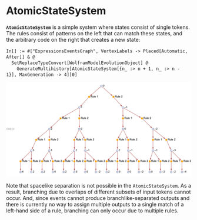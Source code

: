 # AtomicStateSystem

**`AtomicStateSystem`** is a simple system where states consist of single tokens. The rules consist of patterns on the
left that can match these states, and the arbitrary code on the right that creates a new state:

```wl
In[] := #["ExpressionsEventsGraph", VertexLabels -> Placed[Automatic, After]] & @
  SetReplaceTypeConvert[WolframModelEvolutionObject] @
    GenerateMultihistory[AtomicStateSystem[{n_ :> n + 1, n_ :> n - 1}], MaxGeneration -> 4][0]
```

<img src="/Documentation/Images/AtomicStateSystemExample.png" width="858.6">

Note that spacelike separation is not possible in the `AtomicStateSystem`. As a result, branching due to overlaps of
different subsets of input tokens cannot occur. And, since events cannot produce branchlike-separated outputs and there
is currently no way to assign multiple outputs to a single match of a left-hand side of a rule, branching can only occur
due to multiple rules.
